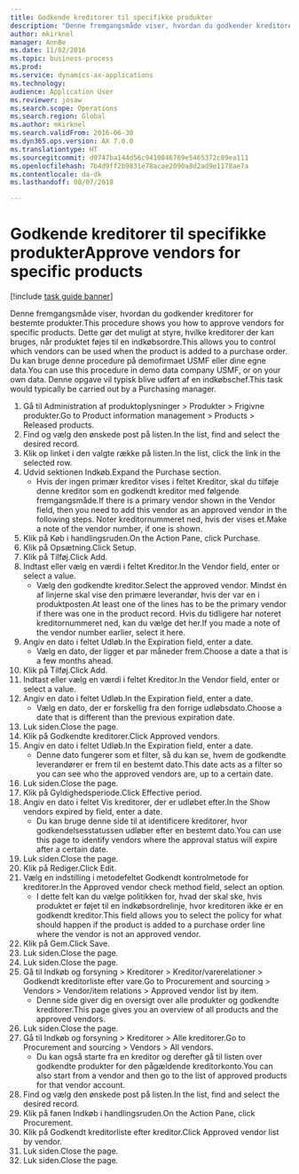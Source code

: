 ```yaml
--- 
title: Godkende kreditorer til specifikke produkter
description: "Denne fremgangsmåde viser, hvordan du godkender kreditorer for bestemte produkter."
author: mkirknel
manager: AnnBe
ms.date: 11/02/2016
ms.topic: business-process
ms.prod: 
ms.service: dynamics-ax-applications
ms.technology: 
audience: Application User
ms.reviewer: josaw
ms.search.scope: Operations
ms.search.region: Global
ms.author: mkirknel
ms.search.validFrom: 2016-06-30
ms.dyn365.ops.version: AX 7.0.0
ms.translationtype: HT
ms.sourcegitcommit: d9747ba144d56c9410846769e5465372c89ea111
ms.openlocfilehash: 7b4d9ff2b9831e78acae2090a8d2ad9e1178ae7a
ms.contentlocale: da-dk
ms.lasthandoff: 08/07/2018

---
```

# <a name="approve-vendors-for-specific-products"></a><span data-ttu-id="9af3d-103">Godkende kreditorer til specifikke produkter</span><span class="sxs-lookup"><span data-stu-id="9af3d-103">Approve vendors for specific products</span></span>

[!include [task guide banner](../../includes/task-guide-banner.md)]

<span data-ttu-id="9af3d-104">Denne fremgangsmåde viser, hvordan du godkender kreditorer for bestemte produkter.</span><span class="sxs-lookup"><span data-stu-id="9af3d-104">This procedure shows you how to approve vendors for specific products.</span></span> <span data-ttu-id="9af3d-105">Dette gør det muligt at styre, hvilke kreditorer der kan bruges, når produktet føjes til en indkøbsordre.</span><span class="sxs-lookup"><span data-stu-id="9af3d-105">This allows you to control which vendors can be used when the product is added to a purchase order.</span></span> <span data-ttu-id="9af3d-106">Du kan bruge denne procedure på demofirmaet USMF eller dine egne data.</span><span class="sxs-lookup"><span data-stu-id="9af3d-106">You can use this procedure in demo data company USMF, or on your own data.</span></span> <span data-ttu-id="9af3d-107">Denne opgave vil typisk blive udført af en indkøbschef.</span><span class="sxs-lookup"><span data-stu-id="9af3d-107">This task would typically be carried out by a Purchasing manager.</span></span>

1. <span data-ttu-id="9af3d-108">Gå til Administration af produktoplysninger > Produkter > Frigivne produkter.</span><span class="sxs-lookup"><span data-stu-id="9af3d-108">Go to Product information management > Products > Released products.</span></span>
2. <span data-ttu-id="9af3d-109">Find og vælg den ønskede post på listen.</span><span class="sxs-lookup"><span data-stu-id="9af3d-109">In the list, find and select the desired record.</span></span>
3. <span data-ttu-id="9af3d-110">Klik op linket i den valgte række på listen.</span><span class="sxs-lookup"><span data-stu-id="9af3d-110">In the list, click the link in the selected row.</span></span>
4. <span data-ttu-id="9af3d-111">Udvid sektionen Indkøb.</span><span class="sxs-lookup"><span data-stu-id="9af3d-111">Expand the Purchase section.</span></span>
    * <span data-ttu-id="9af3d-112">Hvis der ingen primær kreditor vises i feltet Kreditor, skal du tilføje denne kreditor som en godkendt kreditor med følgende fremgangsmåde.</span><span class="sxs-lookup"><span data-stu-id="9af3d-112">If there is a primary vendor shown in the Vendor field, then you need to add this vendor as an approved vendor in the following steps.</span></span> <span data-ttu-id="9af3d-113">Noter kreditornummeret ned, hvis der vises et.</span><span class="sxs-lookup"><span data-stu-id="9af3d-113">Make a note of the vendor number, if one is shown.</span></span>  
5. <span data-ttu-id="9af3d-114">Klik på Køb i handlingsruden.</span><span class="sxs-lookup"><span data-stu-id="9af3d-114">On the Action Pane, click Purchase.</span></span>
6. <span data-ttu-id="9af3d-115">Klik på Opsætning.</span><span class="sxs-lookup"><span data-stu-id="9af3d-115">Click Setup.</span></span>
7. <span data-ttu-id="9af3d-116">Klik på Tilføj.</span><span class="sxs-lookup"><span data-stu-id="9af3d-116">Click Add.</span></span>
8. <span data-ttu-id="9af3d-117">Indtast eller vælg en værdi i feltet Kreditor.</span><span class="sxs-lookup"><span data-stu-id="9af3d-117">In the Vendor field, enter or select a value.</span></span>
    * <span data-ttu-id="9af3d-118">Vælg den godkendte kreditor.</span><span class="sxs-lookup"><span data-stu-id="9af3d-118">Select the approved vendor.</span></span> <span data-ttu-id="9af3d-119">Mindst én af linjerne skal vise den primære leverandør, hvis der var en i produktposten.</span><span class="sxs-lookup"><span data-stu-id="9af3d-119">At least one of the lines has to be the primary vendor if there was one in the product record.</span></span> <span data-ttu-id="9af3d-120">Hvis du tidligere har noteret kreditornummeret ned, kan du vælge det her.</span><span class="sxs-lookup"><span data-stu-id="9af3d-120">If you made a note of the vendor number earlier, select it here.</span></span>  
9. <span data-ttu-id="9af3d-121">Angiv en dato i feltet Udløb.</span><span class="sxs-lookup"><span data-stu-id="9af3d-121">In the Expiration field, enter a date.</span></span>
    * <span data-ttu-id="9af3d-122">Vælg en dato, der ligger et par måneder frem.</span><span class="sxs-lookup"><span data-stu-id="9af3d-122">Choose a date a that is a few months ahead.</span></span>  
10. <span data-ttu-id="9af3d-123">Klik på Tilføj.</span><span class="sxs-lookup"><span data-stu-id="9af3d-123">Click Add.</span></span>
11. <span data-ttu-id="9af3d-124">Indtast eller vælg en værdi i feltet Kreditor.</span><span class="sxs-lookup"><span data-stu-id="9af3d-124">In the Vendor field, enter or select a value.</span></span>
12. <span data-ttu-id="9af3d-125">Angiv en dato i feltet Udløb.</span><span class="sxs-lookup"><span data-stu-id="9af3d-125">In the Expiration field, enter a date.</span></span>
    * <span data-ttu-id="9af3d-126">Vælg en dato, der er forskellig fra den forrige udløbsdato.</span><span class="sxs-lookup"><span data-stu-id="9af3d-126">Choose a date that is different than the previous expiration date.</span></span>  
13. <span data-ttu-id="9af3d-127">Luk siden.</span><span class="sxs-lookup"><span data-stu-id="9af3d-127">Close the page.</span></span>
14. <span data-ttu-id="9af3d-128">Klik på Godkendte kreditorer.</span><span class="sxs-lookup"><span data-stu-id="9af3d-128">Click Approved vendors.</span></span>
15. <span data-ttu-id="9af3d-129">Angiv en dato i feltet Udløb.</span><span class="sxs-lookup"><span data-stu-id="9af3d-129">In the Expiration field, enter a date.</span></span>
    * <span data-ttu-id="9af3d-130">Denne dato fungerer som et filter, så du kan se, hvem de godkendte leverandører er frem til en bestemt dato.</span><span class="sxs-lookup"><span data-stu-id="9af3d-130">This date acts as a filter so you can see who the approved vendors are, up to a certain date.</span></span>  
16. <span data-ttu-id="9af3d-131">Luk siden.</span><span class="sxs-lookup"><span data-stu-id="9af3d-131">Close the page.</span></span>
17. <span data-ttu-id="9af3d-132">Klik på Gyldighedsperiode.</span><span class="sxs-lookup"><span data-stu-id="9af3d-132">Click Effective period.</span></span>
18. <span data-ttu-id="9af3d-133">Angiv en dato i feltet Vis kreditorer, der er udløbet efter.</span><span class="sxs-lookup"><span data-stu-id="9af3d-133">In the Show vendors expired by field, enter a date.</span></span>
    * <span data-ttu-id="9af3d-134">Du kan bruge denne side til at identificere kreditorer, hvor godkendelsesstatussen udløber efter en bestemt dato.</span><span class="sxs-lookup"><span data-stu-id="9af3d-134">You can use this page to identify vendors where the approval status will expire after a certain date.</span></span>  
19. <span data-ttu-id="9af3d-135">Luk siden.</span><span class="sxs-lookup"><span data-stu-id="9af3d-135">Close the page.</span></span>
20. <span data-ttu-id="9af3d-136">Klik på Rediger.</span><span class="sxs-lookup"><span data-stu-id="9af3d-136">Click Edit.</span></span>
21. <span data-ttu-id="9af3d-137">Vælg en indstilling i metodefeltet Godkendt kontrolmetode for kreditorer.</span><span class="sxs-lookup"><span data-stu-id="9af3d-137">In the Approved vendor check method field, select an option.</span></span>
    * <span data-ttu-id="9af3d-138">I dette felt kan du vælge politikken for, hvad der skal ske, hvis produktet er føjet til en indkøbsordrelinje, hvor kreditoren ikke er en godkendt kreditor.</span><span class="sxs-lookup"><span data-stu-id="9af3d-138">This field allows you to select the policy for what should happen if the product is added to a purchase order line where the vendor is not an approved vendor.</span></span>  
22. <span data-ttu-id="9af3d-139">Klik på Gem.</span><span class="sxs-lookup"><span data-stu-id="9af3d-139">Click Save.</span></span>
23. <span data-ttu-id="9af3d-140">Luk siden.</span><span class="sxs-lookup"><span data-stu-id="9af3d-140">Close the page.</span></span>
24. <span data-ttu-id="9af3d-141">Luk siden.</span><span class="sxs-lookup"><span data-stu-id="9af3d-141">Close the page.</span></span>
25. <span data-ttu-id="9af3d-142">Gå til Indkøb og forsyning > Kreditorer > Kreditor/varerelationer > Godkendt kreditorliste efter vare.</span><span class="sxs-lookup"><span data-stu-id="9af3d-142">Go to Procurement and sourcing > Vendors > Vendor/item relations > Approved vendor list by item.</span></span>
    * <span data-ttu-id="9af3d-143">Denne side giver dig en oversigt over alle produkter og godkendte kreditorer.</span><span class="sxs-lookup"><span data-stu-id="9af3d-143">This page gives you an overview of all products and the approved vendors.</span></span>  
26. <span data-ttu-id="9af3d-144">Luk siden.</span><span class="sxs-lookup"><span data-stu-id="9af3d-144">Close the page.</span></span>
27. <span data-ttu-id="9af3d-145">Gå til Indkøb og forsyning > Kreditorer > Alle kreditorer.</span><span class="sxs-lookup"><span data-stu-id="9af3d-145">Go to Procurement and sourcing > Vendors > All vendors.</span></span>
    * <span data-ttu-id="9af3d-146">Du kan også starte fra en kreditor og derefter gå til listen over godkendte produkter for den pågældende kreditorkonto.</span><span class="sxs-lookup"><span data-stu-id="9af3d-146">You can also start from a vendor and then go to the list of approved products for that vendor account.</span></span>  
28. <span data-ttu-id="9af3d-147">Find og vælg den ønskede post på listen.</span><span class="sxs-lookup"><span data-stu-id="9af3d-147">In the list, find and select the desired record.</span></span>
29. <span data-ttu-id="9af3d-148">Klik på fanen Indkøb i handlingsruden.</span><span class="sxs-lookup"><span data-stu-id="9af3d-148">On the Action Pane, click Procurement.</span></span>
30. <span data-ttu-id="9af3d-149">Klik på Godkendt kreditorliste efter kreditor.</span><span class="sxs-lookup"><span data-stu-id="9af3d-149">Click Approved vendor list by vendor.</span></span>
31. <span data-ttu-id="9af3d-150">Luk siden.</span><span class="sxs-lookup"><span data-stu-id="9af3d-150">Close the page.</span></span>
32. <span data-ttu-id="9af3d-151">Luk siden.</span><span class="sxs-lookup"><span data-stu-id="9af3d-151">Close the page.</span></span>


